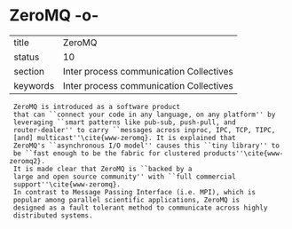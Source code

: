 # ZeroMQ -o-


|          |                                         |
| -------- | --------------------------------------- |
| title    | ZeroMQ                                  | 
| status   | 10                                      |
| section  | Inter process communication Collectives |
| keywords | Inter process communication Collectives |



     ZeroMQ is introduced as a software product
     that can ``connect your code in any language, on any platform'' by 
     leveraging ``smart patterns like pub-sub, push-pull, and 
     router-dealer'' to carry ``messages across inproc, IPC, TCP, TIPC, 
     [and] multicast''\cite{www-zeromq}. It is explained that
     ZeroMQ's ``asynchronous I/O model'' causes this ``tiny library'' to 
     be ``fast enough to be the fabric for clustered products''\cite{www-zeromq2}.
     It is made clear that ZeroMQ is ``backed by a
     large and open source community'' with ``full commercial
     support''\cite{www-zeromq}.
     In contrast to Message Passing Interface (i.e. MPI), which is 
     popular among parallel scientific applications, ZeroMQ is 
     designed as a fault tolerant method to communicate across highly 
     distributed systems.




